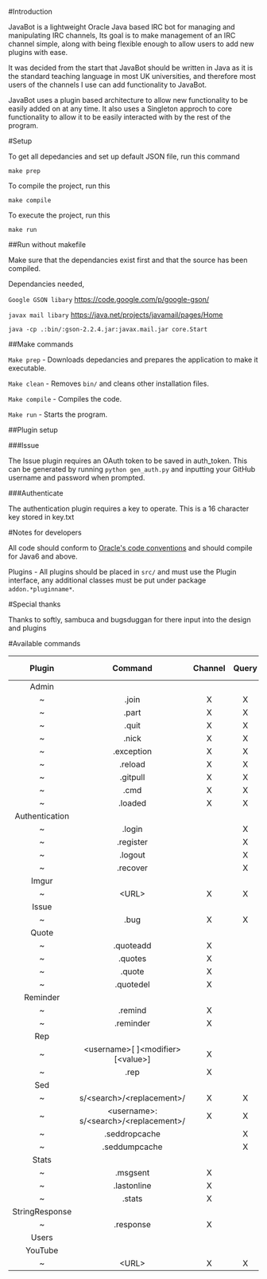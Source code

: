 #Introduction

JavaBot is a lightweight Oracle Java based IRC bot for managing and manipulating IRC channels, 
Its goal is to make management of an IRC channel simple, along with being flexible enough to allow users to add new
plugins with ease.

It was decided from the start that JavaBot should be written in Java as it is the standard teaching language in most
UK universities, and therefore most users of the channels I use can add functionality to JavaBot.

JavaBot uses a plugin based architecture to allow new functionality to be easily added on at any time.
It also uses a Singleton approch to core functionality to allow it to be easily interacted with by the rest of the
program.


#Setup

To get all depedancies and set up default JSON file, run this command

  `make prep`
 
To compile the project, run this

  `make compile`

To execute the project, run this

  `make run`


##Run without makefile

Make sure that the dependancies exist first and that the source has been compiled.

Dependancies needed, 

`Google GSON libary` https://code.google.com/p/google-gson/

`javax mail libary` https://java.net/projects/javamail/pages/Home

`java -cp .:bin/:gson-2.2.4.jar:javax.mail.jar core.Start`


##Make commands

`Make prep` - Downloads depedancies and prepares the application to make it executable.

`Make clean` - Removes `bin/` and cleans other installation files.

`Make compile` - Compiles the code.

`Make run` - Starts the program.

##Plugin setup 

###Issue

The Issue plugin requires an OAuth token to be saved in auth_token.
This can be generated by running
`python gen_auth.py`
and inputting your GitHub username and password when prompted.

###Authenticate

The authentication plugin requires a key to operate.
This is a 16 character key stored in key.txt

#Notes for developers

All code should conform to [Oracle's code conventions](http://www.oracle.com/technetwork/java/javase/documentation/codeconvtoc-136057.html)
and should compile for Java6 and above.

Plugins - All plugins should be placed in `src/` and must use the Plugin interface, any additional classes must
be put under package `addon.*pluginname*`.

#Special thanks 

Thanks to softly, sambuca and bugsduggan for there input into the design and plugins

#Available commands

|Plugin|Command|Channel|Query|Needs Admin|
|:----:|:-----:|:-----:|:---:|:---------:|
|Admin|
|~|.join|X|X|X|
|~|.part|X|X|X|
|~|.quit|X|X|X|
|~|.nick|X|X|X|
|~|.exception|X|X|X|
|~|.reload|X|X|X|
|~|.gitpull|X|X|X|
|~|.cmd|X|X|X|
|~|.loaded|X|X||
|Authentication|
|~|.login||X||
|~|.register||X||
|~|.logout||X||
|~|.recover||X||
|Imgur|
|~|\<URL\>|X|X||
|Issue|
|~|.bug|X|X|X|
|Quote|
|~|.quoteadd|X|||
|~|.quotes|X|||
|~|.quote|X|||
|~|.quotedel|X|||
|Reminder|
|~|.remind|X|||
|~|.reminder|X|||
|Rep|
|~|\<username\>[ ]\<modifier\> [\<value\>]|X|||
|~|.rep|X|||
|Sed|
|~|s/\<search\>/\<replacement\>/|X|X||
|~|\<username\>: s/\<search\>/\<replacement\>/|X|X||
|~|.seddropcache||X|X|
|~|.seddumpcache||X|X|
|Stats|
|~|.msgsent|X|||
|~|.lastonline|X|||
|~|.stats|X|||
|StringResponse|
|~|.response|X||X|
|Users|
|YouTube|
|~|\<URL\>|X|X||
